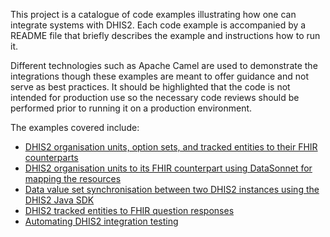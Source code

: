 This project is a catalogue of code examples illustrating how one can integrate systems with DHIS2. Each code example is accompanied by a README file that briefly describes the example and instructions how to run it.

Different technologies such as Apache Camel are used to demonstrate the integrations though these examples are meant to offer guidance and not serve as best practices. It should be highlighted that the code is not intended for production use so the necessary code reviews should be performed prior to running it on a production environment.

The examples covered include:

* [DHIS2 organisation units, option sets, and tracked entities to their FHIR counterparts](dhis2-to-fhir-bundle/README.md)
* [DHIS2 organisation units to its FHIR counterpart using DataSonnet for mapping the resources](dhis2-to-fhir-bundle-datasonnet/README.md)
* [Data value set synchronisation between two DHIS2 instances using the DHIS2 Java SDK](data-value-set-sync-dhis2-java-sdk/README.md)
* [DHIS2 tracked entities to FHIR question responses](fhir-esavi-paho/README.md)
* [Automating DHIS2 integration testing](integration-test/README.md)
